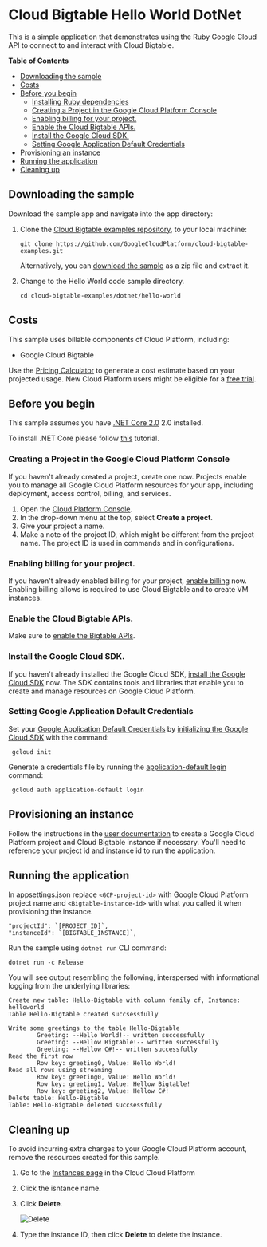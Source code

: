 # Cloud Bigtable Hello World DotNet
 
 This is a simple application that demonstrates using the Ruby Google Cloud
 API to connect to and interact with Cloud Bigtable.
 
 **Table of Contents**
 
 <!-- START doctoc generated TOC please keep comment here to allow auto update -->
 <!-- DON'T EDIT THIS SECTION, INSTEAD RE-RUN doctoc TO UPDATE -->
 
 
 - [Downloading the sample](#downloading-the-sample)
 - [Costs](#costs)
 - [Before you begin](#before-you-begin)
   - [Installing Ruby dependencies](#installing-ruby-dependencies)
   - [Creating a Project in the Google Cloud Platform Console](#creating-a-project-in-the-google-cloud-platform-console)
   - [Enabling billing for your project.](#enabling-billing-for-your-project)
   - [Enable the Cloud Bigtable APIs.](#enable-the-cloud-bigtable-apis)
   - [Install the Google Cloud SDK.](#install-the-google-cloud-sdk)
   - [Setting Google Application Default Credentials](#setting-google-application-default-credentials)
 - [Provisioning an instance](#provisioning-an-instance)
 - [Running the application](#running-the-application)
 - [Cleaning up](#cleaning-up)
 
 <!-- END doctoc generated TOC please keep comment here to allow auto update -->
 
 
 ## Downloading the sample
 
 Download the sample app and navigate into the app directory:
 
 1.  Clone the [Cloud Bigtable examples repository][github-repo], to your local
     machine:
 
         git clone https://github.com/GoogleCloudPlatform/cloud-bigtable-examples.git
 
     Alternatively, you can [download the sample][github-zip] as a zip file and
     extract it.
 
 2.  Change to the Hello World code sample directory.
 
         cd cloud-bigtable-examples/dotnet/hello-world
 
 [github-repo]: https://github.com/GoogleCloudPlatform/cloud-bigtable-examples
 [github-zip]: https://github.com/GoogleCloudPlatform/cloud-bigtable-examples/archive/master.zip
 
 
 ## Costs
 
 This sample uses billable components of Cloud Platform, including:
 
 +   Google Cloud Bigtable
 
 Use the [Pricing Calculator][bigtable-pricing] to generate a cost estimate
 based on your projected usage.  New Cloud Platform users might be eligible for
 a [free trial][free-trial].
 
 [bigtable-pricing]: https://cloud.google.com/products/calculator/#id=1eb47664-13a2-4be1-9d16-6722902a7572
 [free-trial]: https://cloud.google.com/free-trial
 
 
 ## Before you begin
 
 This sample assumes you have [.NET Core 2.0][.NET Core] 2.0 installed.
 
 [.NET Core]:https://docs.microsoft.com/en-us/dotnet/core/
 
 To install .NET Core please follow [this][this] tutorial.
 
 [this]:https://www.microsoft.com/net/learn/get-started/windows 
 
 ### Creating a Project in the Google Cloud Platform Console
 
 If you haven't already created a project, create one now. Projects enable you to
 manage all Google Cloud Platform resources for your app, including
 deployment,
 access control, billing, and services.
 
 1. Open the [Cloud Platform Console][cloud-console].
 1. In the drop-down menu at the top, select **Create a project**.
 1. Give your project a name.
 1. Make a note of the project ID, which might be different from the project
    name. The project ID is used in commands and in configurations.
 
 [cloud-console]: https://console.cloud.google.com/
 
 ### Enabling billing for your project.
 
 If you haven't already enabled billing for your project, [enable
 billing][enable-billing] now.  Enabling billing allows is required to use
 Cloud Bigtable and to create VM instances.
 
 [enable-billing]: https://console.cloud.google.com/project/_/settings
 
 ### Enable the Cloud Bigtable APIs.
 
 Make sure to [enable the Bigtable APIs][enable-bigtable-api].
 
 [enable-bigtable-api]: https://console.cloud.google.com/apis/library?q=bigtable
 
 ### Install the Google Cloud SDK.
 
 If you haven't already installed the Google Cloud SDK, [install the Google
 Cloud SDK][cloud-sdk] now. The SDK contains tools and libraries that enable you
 to create and manage resources on Google Cloud Platform.
 
 [cloud-sdk]: https://cloud.google.com/sdk/
 
 ### Setting Google Application Default Credentials
 
 Set your [Google Application Default
 Credentials][application-default-credentials] by [initializing the Google Cloud
 SDK][cloud-sdk-init] with the command:
 
     gcloud init
 
 Generate a credentials file by running the [application-default login](https://cloud.google.com/sdk/gcloud/reference/auth/application-default/login) command:
 
     gcloud auth application-default login
 
 [cloud-sdk-init]: https://cloud.google.com/sdk/docs/initializing
 [application-default-credentials]: https://developers.google.com/identity/protocols/application-default-credentials
 
 
 ## Provisioning an instance
 
 Follow the instructions in the [user
 documentation](https://cloud.google.com/bigtable/docs/creating-instance) to
 create a Google Cloud Platform project and Cloud Bigtable instance if necessary.
 You'll need to reference your project id and instance id to run the
 application.
 
 
 ## Running the application
 
 In appsettings.json replace `<GCP-project-id>` with Google Cloud Platform project name and `<Bigtable-instance-id>` with what you called it when provisioning the instance.
 
    "projectId": `[PROJECT_ID]`,
    "instanceId": `[BIGTABLE_INSTANCE]`,
 
 Run the sample using `dotnet run` CLI command:
    
    dotnet run -c Release
 
 You will see output resembling the following, interspersed with informational logging
 from the underlying libraries:
 
    Create new table: Hello-Bigtable with column family cf, Instance: helloworld
    Table Hello-Bigtable created succsessfully

    Write some greetings to the table Hello-Bigtable
            Greeting: --Hello World!-- written successfully
            Greeting: --Hellow Bigtable!-- written successfully
            Greeting: --Hellow C#!-- written successfully
    Read the first row
            Row key: greeting0, Value: Hello World!
    Read all rows using streaming
            Row key: greeting0, Value: Hello World!
            Row key: greeting1, Value: Hellow Bigtable!
            Row key: greeting2, Value: Hellow C#!
    Delete table: Hello-Bigtable
    Table: Hello-Bigtable deleted succsessfully
 
 ## Cleaning up
 
 To avoid incurring extra charges to your Google Cloud Platform account, remove
 the resources created for this sample.
 
 1.  Go to the [Instances page][Instances page] in the Cloud Cloud Platform
 
     [Instances page]:https://console.cloud.google.com/project/_/bigtable/instances
 
 2.  Click the isntance name.
 
 3.  Click **Delete**.
 
     ![Delete]( https://cloud.google.com/bigtable/img/delete-quickstart-instance.png)
 
 4. Type the instance ID, then click **Delete** to delete the instance.